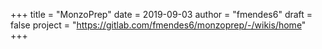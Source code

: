 +++
title = "MonzoPrep"
date = 2019-09-03
author = "fmendes6"
draft = false
project = "https://gitlab.com/fmendes6/monzoprep/-/wikis/home"
+++
